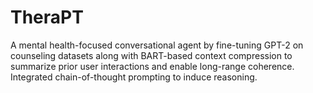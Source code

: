 # TheraPT
A mental health-focused conversational agent by fine-tuning GPT-2 on counseling datasets along with BART-based context compression to summarize prior user interactions and enable long-range coherence. Integrated chain-of-thought prompting to induce reasoning.

